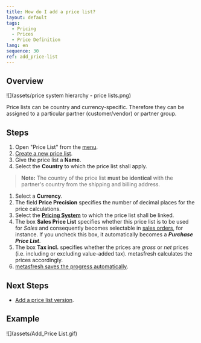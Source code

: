 ```yaml
---
title: How do I add a price list?
layout: default
tags:
  - Pricing
  - Prices
  - Price Definition
lang: en
sequence: 30
ref: add_price-list
---
```


## Overview
![](assets/price system hierarchy - price lists.png)

Price lists can be country and currency-specific. Therefore they can be assigned to a particular partner (customer/vendor) or partner group.

## Steps
1. Open "Price List" from the [menu](Menu).
1. [Create a new price list](New_Record_Window).
1. Give the price list a **Name**.
1. Select the **Country** to which the price list shall apply.
 >**Note:** The country of the price list **must be identical** with the partner's country from the shipping and billing address.

1. Select a **Currency**.
1. The field **Price Precision** specifies the number of decimal places for the price calculations.
1. Select the [**Pricing System**](Add_price-system) to which the price list shall be linked.
1. The box **Sales Price List** specifies whether this price list is to be used for *Sales* and consequently becomes selectable in [sales orders](SalesOrder_recording), for instance. If you uncheck this box, it automatically becomes a ***Purchase Price List***.
1. The box **Tax incl.** specifies whether the prices are *gross* or *net* prices (i.e. including or excluding value-added tax). metasfresh calculates the prices accordingly.
1. [metasfresh saves the progress automatically](Saveindicator).

## Next Steps
- [Add a price list version](Add_price-list-version).

## Example
![](assets/Add_Price List.gif)
